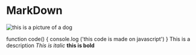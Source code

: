 # MarkDown

![this is a picture of a dog](https://imgc.allpostersimages.com/img/print/posters/jane-burton-domestic-cat-8-weeks-fluffy-ginger-male-kitten_a-G-2635935-14258389.jpg)

function code() {
console.log ('this code is made on javascript')
}
This is a description
*This is italic*
**this is bold**

